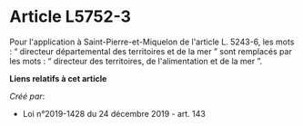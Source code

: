 # Article L5752-3

Pour l'application à Saint-Pierre-et-Miquelon de l'article L. 5243-6, les mots : “ directeur départemental des territoires et
de la mer ” sont remplacés par les mots : “ directeur des territoires, de l'alimentation et de la mer ”.

**Liens relatifs à cet article**

_Créé par_:

  - Loi n°2019-1428 du 24 décembre 2019 - art. 143
